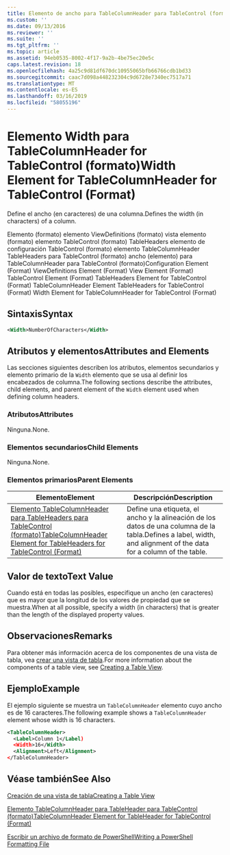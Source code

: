```yaml
---
title: Elemento de ancho para TableColumnHeader para TableControl (formato) | Microsoft Docs
ms.custom: ''
ms.date: 09/13/2016
ms.reviewer: ''
ms.suite: ''
ms.tgt_pltfrm: ''
ms.topic: article
ms.assetid: 94eb0535-8002-4f17-9a2b-4be75ec20e5c
caps.latest.revision: 18
ms.openlocfilehash: 4a25c9d81df670dc10955065bfb66766cdb1bd33
ms.sourcegitcommit: caac7d098a448232304c9d6728e7340ec7517a71
ms.translationtype: MT
ms.contentlocale: es-ES
ms.lasthandoff: 03/16/2019
ms.locfileid: "58055196"
---
```

# <a name="width-element-for-tablecolumnheader-for-tablecontrol-format"></a><span data-ttu-id="4a7cb-102">Elemento Width para TableColumnHeader for TableControl (formato)</span><span class="sxs-lookup"><span data-stu-id="4a7cb-102">Width Element for TableColumnHeader for TableControl (Format)</span></span>

<span data-ttu-id="4a7cb-103">Define el ancho (en caracteres) de una columna.</span><span class="sxs-lookup"><span data-stu-id="4a7cb-103">Defines the width (in characters) of a column.</span></span>

<span data-ttu-id="4a7cb-104">Elemento (formato) elemento ViewDefinitions (formato) vista elemento (formato) elemento TableControl (formato) TableHeaders elemento de configuración TableControl (formato) elemento TableColumnHeader TableHeaders para TableControl (formato) ancho (elemento) para TableColumnHeader para TableControl (formato)</span><span class="sxs-lookup"><span data-stu-id="4a7cb-104">Configuration Element (Format) ViewDefinitions Element (Format) View Element (Format) TableControl Element (Format) TableHeaders Element for TableControl (Format) TableColumnHeader Element TableHeaders for TableControl (Format) Width Element for TableColumnHeader for TableControl (Format)</span></span>

## <a name="syntax"></a><span data-ttu-id="4a7cb-105">Sintaxis</span><span class="sxs-lookup"><span data-stu-id="4a7cb-105">Syntax</span></span>

```xml
<Width>NumberOfCharacters</Width>
```

## <a name="attributes-and-elements"></a><span data-ttu-id="4a7cb-106">Atributos y elementos</span><span class="sxs-lookup"><span data-stu-id="4a7cb-106">Attributes and Elements</span></span>

<span data-ttu-id="4a7cb-107">Las secciones siguientes describen los atributos, elementos secundarios y elemento primario de la `Width` elemento que se usa al definir los encabezados de columna.</span><span class="sxs-lookup"><span data-stu-id="4a7cb-107">The following sections describe the attributes, child elements, and parent element of the `Width` element used when defining column headers.</span></span>

### <a name="attributes"></a><span data-ttu-id="4a7cb-108">Atributos</span><span class="sxs-lookup"><span data-stu-id="4a7cb-108">Attributes</span></span>

<span data-ttu-id="4a7cb-109">Ninguna.</span><span class="sxs-lookup"><span data-stu-id="4a7cb-109">None.</span></span>

### <a name="child-elements"></a><span data-ttu-id="4a7cb-110">Elementos secundarios</span><span class="sxs-lookup"><span data-stu-id="4a7cb-110">Child Elements</span></span>

<span data-ttu-id="4a7cb-111">Ninguna.</span><span class="sxs-lookup"><span data-stu-id="4a7cb-111">None.</span></span>

### <a name="parent-elements"></a><span data-ttu-id="4a7cb-112">Elementos primarios</span><span class="sxs-lookup"><span data-stu-id="4a7cb-112">Parent Elements</span></span>

|<span data-ttu-id="4a7cb-113">Elemento</span><span class="sxs-lookup"><span data-stu-id="4a7cb-113">Element</span></span>|<span data-ttu-id="4a7cb-114">Descripción</span><span class="sxs-lookup"><span data-stu-id="4a7cb-114">Description</span></span>|
|-------------|-----------------|
|[<span data-ttu-id="4a7cb-115">Elemento TableColumnHeader para TableHeaders para TableControl (formato)</span><span class="sxs-lookup"><span data-stu-id="4a7cb-115">TableColumnHeader Element for TableHeaders for TableControl (Format)</span></span>](./tablecolumnheader-element-format.md)|<span data-ttu-id="4a7cb-116">Define una etiqueta, el ancho y la alineación de los datos de una columna de la tabla.</span><span class="sxs-lookup"><span data-stu-id="4a7cb-116">Defines a label, width, and alignment of the data for a column of the table.</span></span>|

## <a name="text-value"></a><span data-ttu-id="4a7cb-117">Valor de texto</span><span class="sxs-lookup"><span data-stu-id="4a7cb-117">Text Value</span></span>

<span data-ttu-id="4a7cb-118">Cuando está en todas las posibles, especifique un ancho (en caracteres) que es mayor que la longitud de los valores de propiedad que se muestra.</span><span class="sxs-lookup"><span data-stu-id="4a7cb-118">When at all possible, specify a width (in characters) that is greater than the length of the displayed property values.</span></span>

## <a name="remarks"></a><span data-ttu-id="4a7cb-119">Observaciones</span><span class="sxs-lookup"><span data-stu-id="4a7cb-119">Remarks</span></span>

<span data-ttu-id="4a7cb-120">Para obtener más información acerca de los componentes de una vista de tabla, vea [crear una vista de tabla](./creating-a-table-view.md).</span><span class="sxs-lookup"><span data-stu-id="4a7cb-120">For more information about the components of a table view, see [Creating a Table View](./creating-a-table-view.md).</span></span>

## <a name="example"></a><span data-ttu-id="4a7cb-121">Ejemplo</span><span class="sxs-lookup"><span data-stu-id="4a7cb-121">Example</span></span>

<span data-ttu-id="4a7cb-122">El ejemplo siguiente se muestra un `TableColumnHeader` elemento cuyo ancho es de 16 caracteres.</span><span class="sxs-lookup"><span data-stu-id="4a7cb-122">The following example shows a `TableColumnHeader` element whose width is 16 characters.</span></span>

```xml
<TableColumnHeader>
  <Label>Column 1</Label)
  <Width>16</Width>
  <Alignment>Left</Alignment>
</TableColumnHeader>
```

## <a name="see-also"></a><span data-ttu-id="4a7cb-123">Véase también</span><span class="sxs-lookup"><span data-stu-id="4a7cb-123">See Also</span></span>

[<span data-ttu-id="4a7cb-124">Creación de una vista de tabla</span><span class="sxs-lookup"><span data-stu-id="4a7cb-124">Creating a Table View</span></span>](./creating-a-table-view.md)

[<span data-ttu-id="4a7cb-125">Elemento TableColumnHeader para TableHeader para TableControl (formato)</span><span class="sxs-lookup"><span data-stu-id="4a7cb-125">TableColumnHeader Element for TableHeader for TableControl (Format)</span></span>](./tablecolumnheader-element-format.md)

[<span data-ttu-id="4a7cb-126">Escribir un archivo de formato de PowerShell</span><span class="sxs-lookup"><span data-stu-id="4a7cb-126">Writing a PowerShell Formatting File</span></span>](./writing-a-powershell-formatting-file.md)

